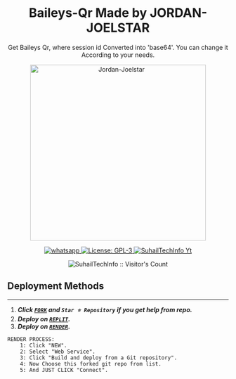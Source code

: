 
<h1 align="center">Baileys-Qr Made by JORDAN-JOELSTAR</h1>
<p align="center"> Get Baileys Qr, where session id Converted into 'base64'. You can change it According to your needs. </p>

<p align="center">
  <a href="https://chat.whatsapp.com/KtwIw190SAAGWP2UJdPiDQ">
    <img alt="Jordan-Joelstar" height="400" src="https://telegra.ph/file/5a06979ab4afb8ab7dccb.jpg">
  </a>
</p>

  <html>
   <body>
  <p align="center">
  <a href="https://wa.me/2349054039891" target="_blank">
    <img alt="whatsapp" src="https://img.shields.io/badge/ Whatsapp -25D366?style=for-the-badge&logo=whatsapp&logoColor=white" />
  </a>
  <a aria-label="Baleys_Qr free" href="https://github.com/SuhailTechInfo/Secktor-bot/fork" target="_blank">
    <img alt="License: GPL-3" src="https://img.shields.io/github/stars/jamesxtreme/J-JPAIR?style=social" target="_blank" />
  </a>
  <a aria-label="Suhail_Md is free to use" href="https://chat.whatsapp.com/KtwIw190SAAGWP2UJdPiDQ" target="_blank">
    <img alt="SuhailTechInfo Yt" src="https://whatsapp.com/channel/0029VaCamn3BKfi29OjdbG2P" target="_blank" />
  </a>
    <p align="center"><img src="https://profile-counter.glitch.me/{SuhailBaileysQr}/count.svg" alt="SuhailTechInfo :: Visitor's Count" /></p>

     
  </body>
</html>












## Deployment Methods
---
1.  ***Click [`FORK`](https://github.com/jamesxtreme/miles-qr/fork) and `Star ⭐ Repository` if you get help from repo.***
2.  ***Deploy on [`REPLIT`](https://replit.com/github/jamesxtreme/Miles-qr).***
3. ***Deploy on [`RENDER`](https://dashboard.render.com/login).***
```
RENDER PROCESS:
    1: Click "NEW".
    2: Select "Web Service".
    3: Click "Build and deploy from a Git repository".
    4: Now Choose this forked git repo from list.
    5: And JUST CLICK "Connect". 
```
